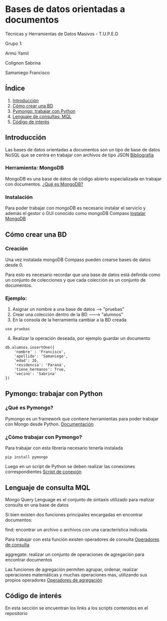 
# Bases de datos orientadas a documentos

Técnicas y Herramientas de Datos Masivos - T.U.P.E.D


Grupo 1:



Armú Yamil

Colignon Sabrina

Samaniego Francisco


## Índice

1. [Introducción](#introducción)
2. [Cómo crear una BD](#como-crear-una-bd)
3. [Pymongo: trabajar con Python](#pymongo-trabajar-con-python)
4. [Lenguaje de consultas: MQL](#lenguaje-de-consulta-mql)
5. [Código de interés](#código-de-interés)



## Introducción

Las bases de datos orientadas a documentos son un tipo de base de datos NoSQL que se centra en trabajar con archivos de tipo JSON
[Bibliografía](https://drive.google.com/file/d/1UduiSCH72_og31DYwMwSHLNX8kxrztAL/view?usp=sharing
)

### Herramienta: MongoDB

MongoDB es una base de datos de código abierto especializada en trabajar con documentos.
[¿Qué es MongoDB?](https://www.mongodb.com/es/company/what-is-mongodb#:~:text=MongoDB%20es%20una%20base%20de%20datos%20de%20documentos,como%20un%20modelo%20de%20consultas%20e%20indexaci%C3%B3n%20avanzado.)

### Instalación
Para poder trabajar con mongoDB es necesario instalar el servicio y además el gestor o GUI conocido como mongoDB Compass
[Instalar MongoDB](https://www.mongodb.com/try/download/community)



## Cómo crear una BD

### Creación
Una vez instalada mongoDB Compass pueden crearse bases de datos desde 0.

Para esto es necesario recordar que una base de datos está definida como un conjunto de colecciones y que cada colección es un conjunto de documentos.

### Ejemplo:

1. Asignar un nombre a una base de datos --> "pruebas"
2. Crear una colección dentro de la BD ---> "alumnos"
3. En la consola de la herramienta cambiar a la BD creada 


``` 
use pruebas

```
4. Realizar la operación deseada, por ejemplo guardar un documento
```
db.alumnos.insertOne({
    'nombre' : 'Francisco',
    'apellido': 'Samaniego',
    'edad': 26,
    'residencia': 'Paraná',
    'tiene_hermanos': True,
    'vecino': 'Sabrina'
})
```



## Pymongo: trabajar con Python

### ¿Qué es Pymongo?

Pymongo es un framework que contiene herramientas para poder trabajar con Mongo desde Python.
[Documentación](https://pymongo.readthedocs.io/en/stable/index.html)

### ¿Cómo trabajar con Pymongo?

Para trabajar con esta librería necesario tenerla instalada 
```
pip install pymongo
```

Luego en un script de Python se deben realizar las conexiones correspondientes
[Script de conexión]()

## Lenguaje de consulta MQL
Mongo Query Lenguage es el conjunto de sintaxis utilizado para realizar consulta en una base de datos

Si bien existen dos funciones principales encargadas en encontrar documentos:

find: encontrar un archivo o archivos con una característica indicada.

Para trabajar con esta función existen operadores de consulta
[Operadores de consulta](https://www.w3schools.com/mongodb/mongodb_query_operators.php)

aggregate: realizar un conjunto de operaciones de agregación para encontrar documentos


Las funciones de agregación permiten agrupar, ordenar, realizar operaciones matemáticas y muchas operaciones mas, utilizando sus propios operadores
[Operadores de agregación](https://www.w3schools.com/mongodb/mongodb_aggregations_intro.php)

## Código de interés
En esta sección se encuentran los links a los scripts contenidos en el repositorio
